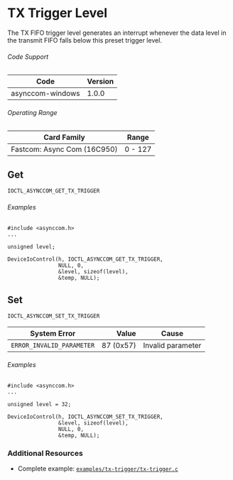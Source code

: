 # TX Trigger Level

The TX FIFO trigger level generates an interrupt whenever the data level in the transmit FIFO falls below this preset trigger level.

###### Code Support
| Code | Version |
| ---- | ------- |
| asynccom-windows | 1.0.0 |

###### Operating Range
| Card Family | Range |
| ----------- | ----- |
| Fastcom: Async Com (16C950) | 0 - 127 |

## Get
```c
IOCTL_ASYNCCOM_GET_TX_TRIGGER
```

###### Examples
```
#include <asynccom.h>
...

unsigned level;

DeviceIoControl(h, IOCTL_ASYNCCOM_GET_TX_TRIGGER,
				NULL, 0,
				&level, sizeof(level),
				&temp, NULL);
```


## Set
```c
IOCTL_ASYNCCOM_SET_TX_TRIGGER
```

| System Error | Value | Cause |
| ------------ | -----:| ----- |
| `ERROR_INVALID_PARAMETER` | 87 (0x57) | Invalid parameter |

###### Examples
```
#include <asynccom.h>
...

unsigned level = 32;

DeviceIoControl(h, IOCTL_ASYNCCOM_SET_TX_TRIGGER,
				&level, sizeof(level),
				NULL, 0,
				&temp, NULL);
```


### Additional Resources
- Complete example: [`examples/tx-trigger/tx-trigger.c`](../examples/tx-trigger/tx-trigger.c)
